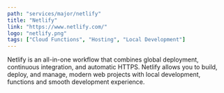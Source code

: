 ```yaml
---
path: "services/major/netlify"
title: "Netlify"
link: "https://www.netlify.com/"
logo: "netlify.png"
tags: ["Cloud Functions", "Hosting", "Local Development"]
---
```


Netlify is an all-in-one workflow that combines global deployment, continuous integration, and automatic HTTPS. Netlify allows you to build, deploy, and manage, modern web projects with local development, functions and smooth development experience.
